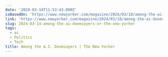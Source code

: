 ```yaml
---
date: '2024-03-14T11:53:43.000Z'
isBasedOn: 'https://www.newyorker.com/magazine/2024/03/18/among-the-ai-doomsayers'
link: 'https://www.newyorker.com/magazine/2024/03/18/among-the-ai-doomsayers'
slug: 2024-03-14-among-the-ai-doomsayers-or-the-new-yorker
tags:
  - ai
  - Politics
  - Tech
title: Among the A.I. Doomsayers | The New Yorker
---
```


